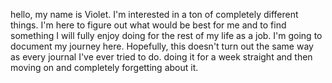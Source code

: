 hello, my name is Violet. 
I'm interested in a ton of completely different things. 
I'm here to figure out what would be best for me and to find something I will fully enjoy doing for the rest of my life as a job.
I'm going to document my journey here. Hopefully, this doesn't turn out the same way as every journal I've ever 
tried to do. doing it for a week straight and then moving on and completely forgetting about it.
